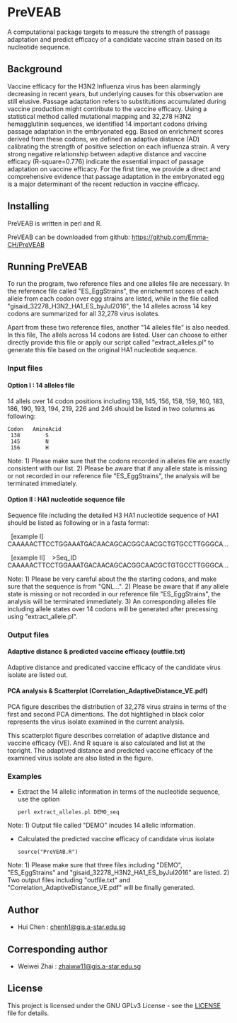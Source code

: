 # PreVEAB
A computational package targets to measure the strength of passage adaptation and predict efficacy of a candidate vaccine strain based on its nucleotide sequence.


## Background
Vaccine efficacy for the H3N2 Influenza virus has been alarmingly decreasing in recent years, but underlying causes for this observation are still elusive. Passage adaptation refers to substitutions accumulated during vaccine production might contribute to the vaccine efficacy. Using a statistical method called mutational mapping and 32,278 H3N2 hemagglutinin sequences, we identified 14 important codons driving passage adaptation in the embryonated egg. Based on enrichment scores derived from these codons, we defined an adaptive distance (AD) calibrating the strength of positive selection on each influenza strain. A very strong negative relationship between adaptive distance and vaccine efficacy (R-square=0.776) indicate the essential impact of passage adaptation on vaccine efficacy. For the first time, we provide a direct and comprehensive evidence that passage adaptation in the embryonated egg is a major determinant of the recent reduction in vaccine efficacy.


## Installing

PreVEAB is written in perl and R.

PreVEAB can be downloaded from github: https://github.com/Emma-CH/PreVEAB


## Running PreVEAB

To run the program, two reference files and one alleles file are necessary. In the reference file called "ES_EggStrains", the enrichemnt scores of each allele from each codon over egg strains are listed, while in the file called "gisaid_32278_H3N2_HA1_ES_byJul2016", the 14 alleles across 14 key codons are summarized for all 32,278 virus isolates. 

Apart from these two reference files, another "14 alleles file" is also needed. In this file, The allels across 14 codons are listed. User can choose to either directly provide this file or apply our script called "extract_alleles.pl" to generate this file based on the original HA1 nucleotide sequence.


### Input files

#### Option I : 14 alleles file

 14 allels over 14 codon positions including 138, 145, 156, 158, 159, 160, 183, 186, 190, 193, 194, 219, 226 and 246 should be listed in two columns as following:

    Codon   AminoAcid
     138        S
     145        N 
     156        H

Note: 1) Please make sure that the codons recorded in alleles file are exactly consistent with our list.
2) Please be aware that if any allele state is missing or not recorded in our reference file "ES_EggStrains", the analysis will be terminated immediately.

#### Option II : HA1 nucleotide sequence file

 Sequence file including the detailed H3 HA1 nucleotide sequence of HA1 should be listed as following or in a fasta format:
    
    [example I]
    CAAAAACTTCCTGGAAATGACAACAGCACGGCAACGCTGTGCCTTGGGCA...
    
    [example II]
    >Seq_ID
    CAAAAACTTCCTGGAAATGACAACAGCACGGCAACGCTGTGCCTTGGGCA...

Note: 1) Please be very careful about the the starting codons, and make sure that the sequence is from "QNL...".
2) Please be aware that if any allele state is missing or not recorded in our reference file "ES_EggStrains", the analysis will be terminated immediately.
3) An corresponding alleles file including allele states over 14 codons will be generated after precessing using "extract_allele.pl".

### Output files

#### Adaptive distance & predicted vaccine efficacy (outfile.txt)

Adaptive distance and predicated vaccine efficacy of the candidate virus isolate are listed out.

#### PCA analysis & Scatterplot (Correlation_AdaptiveDistance_VE.pdf)

PCA figure describes the distribution of 32,278 virus strains in terms of the first and second PCA dimentions. The dot hightlighed in black color represents the virus isolate examined in the current analysis.

This scatterplot figure describes correlation of adaptive distance and vaccine efficacy (VE). And R square is also calculated and list at the topright. The adaptived distance and predicted vaccine efficacy of the examined virus isolate are also listed in the figure.

### Examples

* Extract the 14 allelic information in terms of the nucleotide sequence, use the option

    `perl extract_alleles.pl DEMO_seq`

Note: 1) Output file called "DEMO" incudes 14 allelic information.

* Calculated the predicted vaccine efficacy of candidate virus isolate

    `source("PreVEAB.R")`

Note: 1) Please make sure that three files including "DEMO", "ES_EggStrains" and "gisaid_32278_H3N2_HA1_ES_byJul2016" are listed.
2) Two output files including "outfile.txt" and "Correlation_AdaptiveDistance_VE.pdf" will be finally generated.


## Author

* Hui Chen : chenh1@gis.a-star.edu.sg


## Corresponding author

*   Weiwei Zhai : zhaiww11@gis.a-star.edu.sg


## License

This project is licensed under the GNU GPLv3 License - see the
[LICENSE](LICENSE) file for details.
